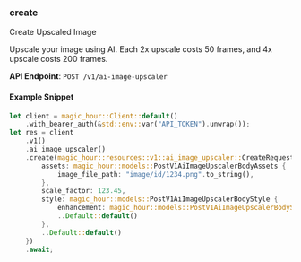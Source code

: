 
### create <a name="create"></a>
Create Upscaled Image

Upscale your image using AI. Each 2x upscale costs 50 frames, and 4x upscale costs 200 frames.

**API Endpoint**: `POST /v1/ai-image-upscaler`

#### Example Snippet

```rust
let client = magic_hour::Client::default()
    .with_bearer_auth(&std::env::var("API_TOKEN").unwrap());
let res = client
    .v1()
    .ai_image_upscaler()
    .create(magic_hour::resources::v1::ai_image_upscaler::CreateRequest {
        assets: magic_hour::models::PostV1AiImageUpscalerBodyAssets {
            image_file_path: "image/id/1234.png".to_string(),
        },
        scale_factor: 123.45,
        style: magic_hour::models::PostV1AiImageUpscalerBodyStyle {
            enhancement: magic_hour::models::PostV1AiImageUpscalerBodyStyleEnhancementEnum::Balanced,
            ..Default::default()
        },
        ..Default::default()
    })
    .await;
```
